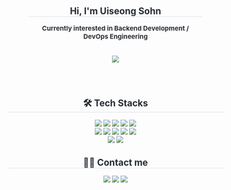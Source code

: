 <div style="margin: 0 auto; padding: 10%; text-align: center;" align= "center"> 
    <h2 style="border-bottom: 1px solid #d8dee4; color: #282d33;"> Hi, I'm Uiseong Sohn </h2>
    <p style="font-weight: 700; font-size: 15px; text-align: center; color: #282d33;"> Currently interested in Backend Development / DevOps Engineering </p>
    <a href="https://velog.io/@cklog/posts" style="display: inline-block; margin-top: 20px;"> <img src="https://img.shields.io/badge/Velog-20C997?style=for-the-badge&logo=Velog&logoColor=white&link=https://velog.io/@cklog/posts"> </a>
</div>
<div align= "center">
    <h2 style="border-bottom: 1px solid #d8dee4; color: #282d33;"> 🛠️ Tech Stacks </h2> 
    <div style="margin: 0 auto; text-align: center;" align= "center"> <img src="https://img.shields.io/badge/Amazon S3-569A31?style=for-the-badge&logo=Amazon S3&logoColor=white">
          <img src="https://img.shields.io/badge/Amazon AWS-232F3E?style=for-the-badge&logo=Amazon AWS&logoColor=white">
          <img src="https://img.shields.io/badge/Docker-2496ED?style=for-the-badge&logo=Docker&logoColor=white">
          <img src="https://img.shields.io/badge/Jenkins-D24939?style=for-the-badge&logo=Jenkins&logoColor=white">
          <img src="https://img.shields.io/badge/Linux-FCC624?style=for-the-badge&logo=Linux&logoColor=white">
          <br/><img src="https://img.shields.io/badge/MariaDB-003545?style=for-the-badge&logo=MariaDB&logoColor=white">
          <img src="https://img.shields.io/badge/MongoDB-47A248?style=for-the-badge&logo=MongoDB&logoColor=white">
          <img src="https://img.shields.io/badge/MySQL-4479A1?style=for-the-badge&logo=MySQL&logoColor=white">
          <img src="https://img.shields.io/badge/Java-007396?style=for-the-badge&logo=Java&logoColor=white">
          <img src="https://img.shields.io/badge/Spring Boot-6DB33F?style=for-the-badge&logo=Spring Boot&logoColor=white">
          <br/><img src="https://img.shields.io/badge/Github-181717?style=for-the-badge&logo=Github&logoColor=white">
          <img src="https://img.shields.io/badge/Notion-000000?style=for-the-badge&logo=Notion&logoColor=white">
    </div>
</div>
<div align= "center">
    <h2 style="border-bottom: 1px solid #d8dee4; color: #282d33;"> 🧑‍💻 Contact me </h2> 
    <div align= "center"> 
        <a href=mailto:gabgitalja2166@gmail.com> <img src="https://img.shields.io/badge/Gmail-EA4335?style=for-the-badge&logo=Gmail&logoColor=white&link=mailto:gabgitalja2166@gmail.com"></a> 
        <a href=https://velog.io/@gabalja/posts> <img src="https://img.shields.io/badge/Velog-20C997?style=for-the-badge&logo=Velog&logoColor=white&link=https://velog.io/@gabalja/posts"></a>
        <a href=> <img src="https://img.shields.io/badge/Notion-000000?style=for-the-badge&logo=Notion&logoColor=white&link=https://velog.io/@gabalja/posts"></a>
    </div>
</div>
